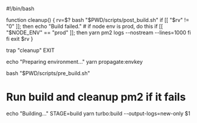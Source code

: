 #!/bin/bash

function cleanup() {
    rv=$?
    bash "$PWD/scripts/post_build.sh"
    if [[ "$rv" != "0" ]]; then
        echo "Build failed."
        # if node env is prod, do this
        if [[ "$NODE_ENV" == "prod" ]]; then
            yarn pm2 logs --nostream --lines=1000
        fi
    fi
    exit $rv
}

trap "cleanup" EXIT

echo "Preparing environment..."
yarn propagate:envkey

bash "$PWD/scripts/pre_build.sh"

# Run build and cleanup pm2 if it fails
echo "Building..."
STAGE=build yarn turbo:build --output-logs=new-only $1
